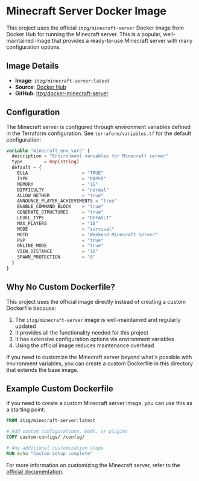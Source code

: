 # Minecraft Server Docker Image

This project uses the official `itzg/minecraft-server` Docker image from Docker Hub for running the Minecraft server. This is a popular, well-maintained image that provides a ready-to-use Minecraft server with many configuration options.

## Image Details

- **Image**: `itzg/minecraft-server:latest`
- **Source**: [Docker Hub](https://hub.docker.com/r/itzg/minecraft-server)
- **GitHub**: [itzg/docker-minecraft-server](https://github.com/itzg/docker-minecraft-server)

## Configuration

The Minecraft server is configured through environment variables defined in the Terraform configuration. See `terraform/variables.tf` for the default configuration:

```terraform
variable "minecraft_env_vars" {
  description = "Environment variables for Minecraft server"
  type        = map(string)
  default = {
    EULA                    = "TRUE"
    TYPE                    = "PAPER"
    MEMORY                  = "1G"
    DIFFICULTY              = "normal"
    ALLOW_NETHER            = "true"
    ANNOUNCE_PLAYER_ACHIEVEMENTS = "true"
    ENABLE_COMMAND_BLOCK    = "true"
    GENERATE_STRUCTURES     = "true"
    LEVEL_TYPE              = "DEFAULT"
    MAX_PLAYERS             = "10"
    MODE                    = "survival"
    MOTD                    = "Weekend Minecraft Server"
    PVP                     = "true"
    ONLINE_MODE             = "true"
    VIEW_DISTANCE           = "10"
    SPAWN_PROTECTION        = "0"
  }
}
```

## Why No Custom Dockerfile?

This project uses the official image directly instead of creating a custom Dockerfile because:

1. The `itzg/minecraft-server` image is well-maintained and regularly updated
2. It provides all the functionality needed for this project
3. It has extensive configuration options via environment variables
4. Using the official image reduces maintenance overhead

If you need to customize the Minecraft server beyond what's possible with environment variables, you can create a custom Dockerfile in this directory that extends the base image.

## Example Custom Dockerfile

If you need to create a custom Minecraft server image, you can use this as a starting point:

```dockerfile
FROM itzg/minecraft-server:latest

# Add custom configurations, mods, or plugins
COPY custom-configs/ /config/

# Any additional customization steps
RUN echo "Custom setup complete"
```

For more information on customizing the Minecraft server, refer to the [official documentation](https://github.com/itzg/docker-minecraft-server).